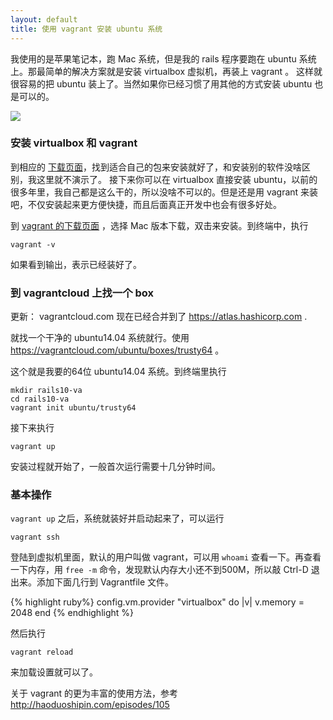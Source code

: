 ```yaml
---
layout: default
title: 使用 vagrant 安装 ubuntu 系统
---
```


我使用的是苹果笔记本，跑 Mac 系统，但是我的 rails 程序要跑在 ubuntu 系统上。那最简单的解决方案就是安装 virtualbox 虚拟机，再装上 vagrant 。 这样就很容易的把 ubuntu 装上了。当然如果你已经习惯了用其他的方式安装 ubuntu 也是可以的。

![](http://media.haoduoshipin.com/pic/rails10/vagrant.png)

### 安装 virtualbox 和 vagrant

到相应的 [下载页面](https://www.virtualbox.org/wiki/Downloads)，找到适合自己的包来安装就好了，和安装别的软件没啥区别，我这里就不演示了。
接下来你可以在 virtualbox 直接安装 ubuntu，以前的很多年里，我自己都是这么干的，所以没啥不可以的。但是还是用 vagrant 来装吧，不仅安装起来更方便快捷，而且后面真正开发中也会有很多好处。

到 [vagrant 的下载页面](https://www.vagrantup.com/downloads.html) ，选择 Mac 版本下载，双击来安装。到终端中，执行

    vagrant -v

如果看到输出，表示已经装好了。

### 到 vagrantcloud 上找一个 box

更新： vagrantcloud.com 现在已经合并到了 <https://atlas.hashicorp.com> .

就找一个干净的 ubuntu14.04 系统就行。使用 <https://vagrantcloud.com/ubuntu/boxes/trusty64> 。

这个就是我要的64位 ubuntu14.04 系统。到终端里执行

    mkdir rails10-va
    cd rails10-va
    vagrant init ubuntu/trusty64

接下来执行

    vagrant up

安装过程就开始了，一般首次运行需要十几分钟时间。

### 基本操作

`vagrant up` 之后，系统就装好并启动起来了，可以运行

    vagrant ssh

登陆到虚拟机里面，默认的用户叫做 vagrant，可以用 `whoami` 查看一下。再查看一下内存，用 `free -m` 命令，发现默认内存大小还不到500M，所以敲 Ctrl-D 退出来。添加下面几行到 Vagrantfile 文件。

{% highlight ruby%}
config.vm.provider "virtualbox" do |v|
  v.memory = 2048
end
{% endhighlight %}

然后执行

    vagrant reload

来加载设置就可以了。

关于 vagrant 的更为丰富的使用方法，参考 <http://haoduoshipin.com/episodes/105>
